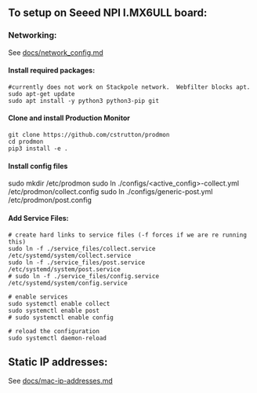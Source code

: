 ## To setup on Seeed NPI I.MX6ULL board:

### Networking:
See [docs/network_config.md](docs/network_config.md)

#### Install required packages:
```
#currently does not work on Stackpole network.  Webfilter blocks apt.
sudo apt-get update
sudo apt install -y python3 python3-pip git
```

#### Clone and install Production Monitor
```
git clone https://github.com/cstrutton/prodmon
cd prodmon
pip3 install -e .
```
#### Install config files
sudo mkdir /etc/prodmon
sudo ln ./configs/<active_config>-collect.yml /etc/prodmon/collect.config
sudo ln ./configs/generic-post.yml /etc/prodmon/post.config

#### Add Service Files:
```
# create hard links to service files (-f forces if we are re running this)
sudo ln -f ./service_files/collect.service /etc/systemd/system/collect.service
sudo ln -f ./service_files/post.service /etc/systemd/system/post.service
# sudo ln -f ./service_files/config.service /etc/systemd/system/config.service

# enable services
sudo systemctl enable collect
sudo systemctl enable post
# sudo systemctl enable config

# reload the configuration
sudo systemctl daemon-reload
```


## Static IP addresses:
See [docs/mac-ip-addresses.md](docs/mac-ip-addresses.md)